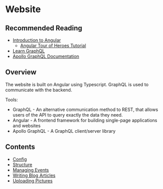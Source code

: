 # Website

## Recommended Reading

- [Introduction to Angular](https://angular.io/docs)
    - [Angular Tour of Heroes Tutorial](https://angular.io/tutorial/tour-of-heroes)
- [Learn GraphQL](https://graphql.org/learn/)
- [Apollo GraphQL Documentation](https://www.apollographql.com/docs/apollo-server/getting-started/)

## Overview

The website is built on Angular using Typescript. GraphQL is used to communicate with the backend.

Tools:

- GraphQL - An alternative communication method to REST, that allows users of the API to query exactly the data they need.
- Angular - A frontend framework for building single-page applications and websites
- Apollo GraphQL - A GraphQL client/server library

## Contents

- [Config](config.md)
- [Structure](structure.md)
- [Managing Events](events.md)
- [Writing Blog Articles](blog.md)
- [Uploading Pictures](pictures.md)